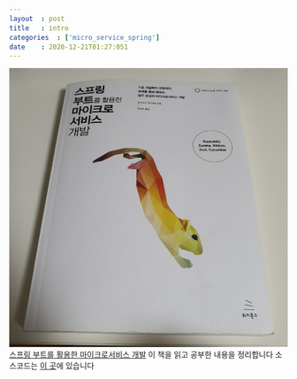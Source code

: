 ```yaml
---
layout  : post
title   : intro
categories  : ['micro_service_spring']
date    : 2020-12-21T01:27:051
---
```


![book image](../../public/img/micro_service_book.png)
[스프링 부트를 활용한 마이크로서비스 개발](http://www.yes24.com/Product/Goods/70776653)
이 책을 읽고 공부한 내용을 정리합니다
소스코드는 [이 곳](https://github.com/0319easy/study-spring-boot/tree/main/social-multiplication)에 있습니다
